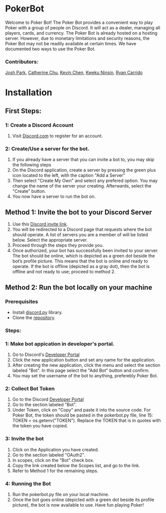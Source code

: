 # PokerBot
Welcome to Poker Bot! The Poker Bot provides a convenient way to play Poker with a group of people on Discord. It will act as a dealer, managing all players, cards, and currency. The Poker Bot is already hosted on a hosting server. However, due to monetary limitations and security reasons, the Poker Bot may not be readily available at certain times. We have documented two ways to use the Poker Bot. 

### Contributors: 
[Josh Park](https://github.com/lolpre), 
[Catherine Chu](https://github.com/chuc4), 
[Kevin Chen](https://github.com/trollface11), 
[Kweku Ninsin](https://github.com/kozin00), 
[Ryan Carrido](https://github.com/carrir2)

# Installation

## First Steps:
### 1: Create a Discord Account
1. Visit [Discord.com](https://discord.com/) to register for an account.


### 2: Create/Use a server for the bot.

1. If you already have a server that you can invite a bot to, you may skip the following steps
1. On the Discord application, create a server by pressing the green plus icon located to the left, with the caption "Add a Server"
1. Then select "Create My Own" and select any prefered option. You may change the name of the server your creating. Afterwards, select the "Create" button.
1. You now have a server to run the bot on.

## Method 1: Invite the bot to your Discord Server  
1. Use this [Discord invite link](https://discord.com/api/oauth2/authorize?client_id=850462222508490803&permissions=8&scope=bot). 
1. You will be redirected to a Discord page that requests where the bot should operate. A list of servers you are a member of will be listed below. Select the appropriate server. 
1. Proceed through the steps they provide you. 
1. Once authorized, your bot has successfully been invited to your server. The bot should be online, which is depicted as a green dot beside the bot’s profile picture. This means that the bot is online and ready to operate. If the bot is offline (depicted as a gray dot), then the bot is offline and not ready to use; proceed to method 2. 



## Method 2: Run the bot locally on your machine 
### Prerequisites
- Install [discord.py](https://discordpy.readthedocs.io/en/stable/intro.html) library.
- Clone the [repository](https://github.com/lolpre/PokerBot).

### Steps:

### 1: Make bot appication in developer's portal.

1. Go to Discord's [Developer Portal](https://discord.com/developers/applications)
1. Click the new application button and set any name for the application.
1. After creating the new application, click the menu and select the  section labeled "Bot". In this page select the "Add Bot" button and confirm.
1. You may set the username of the bot to anything, preferebly Poker Bot.

### 2: Collect Bot Token
1. Go to the Discord [Developer Portal](https://discord.com/developers/applications)
1. Go to the section labeled "Bot". 
1. Under Token, click on "Copy" and paste it into the source code. For Poker Bot, the token should be pasted in the pokerbot.py file, line 15: TOKEN = os.getenv("TOKEN"). Replace the TOKEN that is in quotes with the token you have copied. 



### 3: Invite the bot
1. Click on the Application you have created. 
1. Go to the section labeled "OAuth2". 
1. In scopes, click on the "Bot" check box. 
1. Copy the link created below the Scopes list, and go to the link. 
1. Refer to Method 1 for the remaining steps. 

### 4: Running the Bot
1. Run the pokerbot.py file on your local machine. 
1. Once the bot goes online (depicted with a green dot beside its profile picture), the bot is now available to use. Have fun playing Poker!



